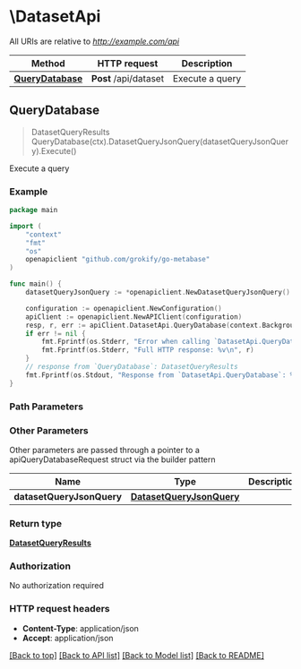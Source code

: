 # \DatasetApi

All URIs are relative to *http://example.com/api*

Method | HTTP request | Description
------------- | ------------- | -------------
[**QueryDatabase**](DatasetApi.md#QueryDatabase) | **Post** /api/dataset | Execute a query



## QueryDatabase

> DatasetQueryResults QueryDatabase(ctx).DatasetQueryJsonQuery(datasetQueryJsonQuery).Execute()

Execute a query



### Example

```go
package main

import (
    "context"
    "fmt"
    "os"
    openapiclient "github.com/grokify/go-metabase"
)

func main() {
    datasetQueryJsonQuery := *openapiclient.NewDatasetQueryJsonQuery() // DatasetQueryJsonQuery | 

    configuration := openapiclient.NewConfiguration()
    apiClient := openapiclient.NewAPIClient(configuration)
    resp, r, err := apiClient.DatasetApi.QueryDatabase(context.Background()).DatasetQueryJsonQuery(datasetQueryJsonQuery).Execute()
    if err != nil {
        fmt.Fprintf(os.Stderr, "Error when calling `DatasetApi.QueryDatabase``: %v\n", err)
        fmt.Fprintf(os.Stderr, "Full HTTP response: %v\n", r)
    }
    // response from `QueryDatabase`: DatasetQueryResults
    fmt.Fprintf(os.Stdout, "Response from `DatasetApi.QueryDatabase`: %v\n", resp)
}
```

### Path Parameters



### Other Parameters

Other parameters are passed through a pointer to a apiQueryDatabaseRequest struct via the builder pattern


Name | Type | Description  | Notes
------------- | ------------- | ------------- | -------------
 **datasetQueryJsonQuery** | [**DatasetQueryJsonQuery**](DatasetQueryJsonQuery.md) |  | 

### Return type

[**DatasetQueryResults**](DatasetQueryResults.md)

### Authorization

No authorization required

### HTTP request headers

- **Content-Type**: application/json
- **Accept**: application/json

[[Back to top]](#) [[Back to API list]](../README.md#documentation-for-api-endpoints)
[[Back to Model list]](../README.md#documentation-for-models)
[[Back to README]](../README.md)

